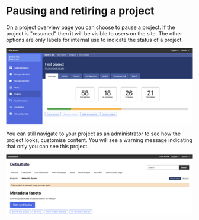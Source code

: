# Pausing and retiring a project

On a project overview page you can choose to pause a project. If the project is "resumed" then it will be visible to users on the site. The other options are only labels for internal use to indicate the status of a project.

![](</public/assets/Screenshot 2021-05-06 at 17.23.14.png>)

You can still navigate to your project as an administrator to see how the project looks, customise content. You will see a warning message indicating that only you can see this project.

![](</public/assets/Screenshot 2021-05-06 at 17.24.39.png>)

